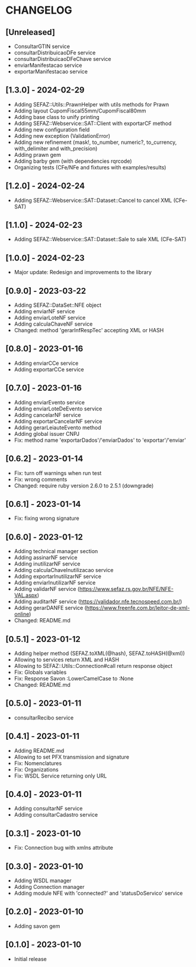 # CHANGELOG

## [Unreleased]

- ConsultarGTIN service
- consultarDistribuicaoDFe service
- consultarDistribuicaoDFeChave service
- enviarManifestacao service
- exportarManifestacao service

## [1.3.0] - 2024-02-29

- Adding SEFAZ::Utils::PrawnHelper with utils methods for Prawn
- Adding layout CupomFiscal55mm/CupomFiscal80mm
- Adding base class to unify printing
- Adding SEFAZ::Webservice::SAT::Client with exportarCF method
- Adding new configuration field
- Adding new exception (ValidationError)
- Adding new refinement (mask!, to_number, numeric?, to_currency, with_delimiter and with_precision)
- Adding prawn gem
- Adding barby gem (with dependencies rqrcode)
- Organizing tests (CFe/NFe and fixtures with examples/results)

## [1.2.0] - 2024-02-24

- Adding SEFAZ::Webservice::SAT::Dataset::Cancel to cancel XML (CFe-SAT)

## [1.1.0] - 2024-02-23

- Adding SEFAZ::Webservice::SAT::Dataset::Sale to sale XML (CFe-SAT)

## [1.0.0] - 2024-02-23

- Major update: Redesign and improvements to the library

## [0.9.0] - 2023-03-22

- Adding SEFAZ::DataSet::NFE object
- Adding enviarNF service
- Adding enviarLoteNF service
- Adding calculaChaveNF service
- Changed: method 'gerarInfRespTec' accepting XML or HASH

## [0.8.0] - 2023-01-16

- Adding enviarCCe service
- Adding exportarCCe service

## [0.7.0] - 2023-01-16

- Adding enviarEvento service
- Adding enviarLoteDeEvento service
- Adding cancelarNF service
- Adding exportarCancelarNF service
- Adding gerarLeiauteEvento method
- Adding global issuer CNPJ
- Fix: method name 'exportarDados'/'enviarDados' to 'exportar'/'enviar'

## [0.6.2] - 2023-01-14

- Fix: turn off warnings when run test
- Fix: wrong comments
- Changed: require ruby version 2.6.0 to 2.5.1 (downgrade)

## [0.6.1] - 2023-01-14

- Fix: fixing wrong signature

## [0.6.0] - 2023-01-12

- Adding technical manager section
- Adding assinarNF service
- Adding inutilizarNF service
- Adding calculaChaveInutilizacao service
- Adding exportarInutilizarNF service
- Adding enviarInutilizarNF service
- Adding validarNF service (<https://www.sefaz.rs.gov.br/NFE/NFE-VAL.aspx>)
- Adding auditarNF service (<https://validador.nfe.tecnospeed.com.br/>)
- Adding gerarDANFE service (<https://www.freenfe.com.br/leitor-de-xml-online>)
- Changed: README.md

## [0.5.1] - 2023-01-12

- Adding helper method (SEFAZ.toXML(@hash), SEFAZ.toHASH(@xml))
- Allowing to services return XML and HASH
- Allowing to SEFAZ::Utils::Connection#call return response object
- Fix: Globals variables
- Fix: Response Savon :LowerCamelCase to :None
- Changed: README.md

## [0.5.0] - 2023-01-11

- consultarRecibo service

## [0.4.1] - 2023-01-11

- Adding README.md
- Allowing to set PFX transmission and signature
- Fix: Nomenclatures
- Fix: Organizations
- Fix: WSDL Service returning only URL

## [0.4.0] - 2023-01-11

- Adding consultarNF service
- Adding consultarCadastro service

## [0.3.1] - 2023-01-10

- Fix: Connection bug with xmlns attribute

## [0.3.0] - 2023-01-10

- Adding WSDL manager
- Adding Connection manager
- Adding module NFE with 'connected?' and 'statusDoServico' service

## [0.2.0] - 2023-01-10

- Adding savon gem

## [0.1.0] - 2023-01-10

- Initial release
